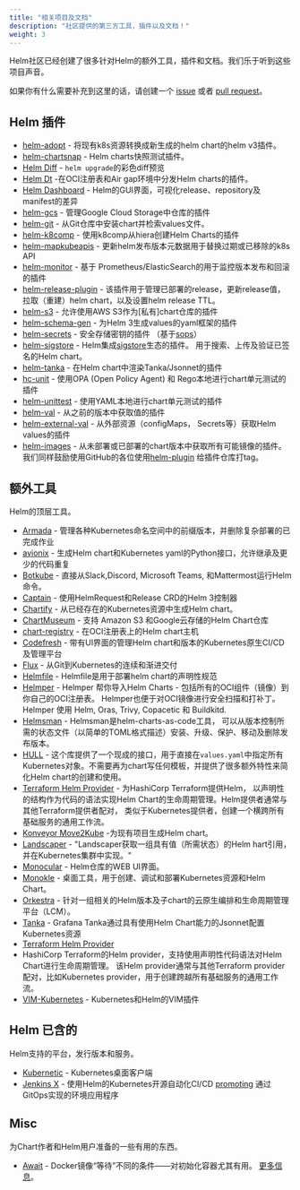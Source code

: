 ```yaml
---
title: "相关项目及文档"
description: "社区提供的第三方工具，插件以及文档！"
weight: 3
---
```


Helm社区已经创建了很多针对Helm的额外工具，插件和文档。我们乐于听到这些项目声音。

如果你有什么需要补充到这里的话，请创建一个 [issue](https://github.com/helm/helm-www/issues) 或者
[pull request](https://github.com/helm/helm-www/pulls)。

## Helm 插件

- [helm-adopt](https://github.com/HamzaZo/helm-adopt) - 将现有k8s资源转换成新生成的helm
chart的helm v3插件。
- [helm-chartsnap](https://github.com/jlandowner/helm-chartsnap) - Helm charts快照测试插件。
- [Helm Diff](https://github.com/databus23/helm-diff) - `helm upgrade`的彩色diff预览
- [Helm Dt](https://github.com/vmware-labs/distribution-tooling-for-helm) -在OCI注册表和Air gap环境中分发Helm charts的插件。
- [Helm Dashboard](https://github.com/komodorio/helm-dashboard) - Helm的GUI界面，可视化release、repository及manifest的差异
- [helm-gcs](https://github.com/hayorov/helm-gcs) - 管理Google Cloud Storage中仓库的插件
- [helm-git](https://github.com/aslafy-z/helm-git) - 从Git仓库中安装chart并检索values文件。
- [helm-k8comp](https://github.com/cststack/k8comp) - 使用k8comp从hiera创建Helm Charts的插件
- [helm-mapkubeapis](https://github.com/helm/helm-mapkubeapis) - 更新helm发布版本元数据用于替换过期或已移除的k8s API
- [helm-monitor](https://github.com/ContainerSolutions/helm-monitor) - 基于
  Prometheus/ElasticSearch的用于监控版本发布和回滚的插件
- [helm-release-plugin](https://github.com/JovianX/helm-release-plugin) - 该插件用于管理已部署的release，更新release值，拉取（重建）helm chart，以及设置helm release TTL。
- [helm-s3](https://github.com/hypnoglow/helm-s3) - 允许使用AWS S3作为[私有]chart仓库的插件
- [helm-schema-gen](https://github.com/karuppiah7890/helm-schema-gen) - 为Helm
  3生成values的yaml框架的插件
- [helm-secrets](https://github.com/jkroepke/helm-secrets) - 安全存储密钥的插件
  （基于[sops](https://github.com/mozilla/sops)）
- [helm-sigstore](https://github.com/sigstore/helm-sigstore) - Helm集成[sigstore](https://sigstore.dev/)生态的插件。
用于搜索、上传及验证已签名的Helm chart。
- [helm-tanka](https://github.com/Duologic/helm-tanka) - 在Helm chart中渲染Tanka/Jsonnet的插件
- [hc-unit](https://github.com/xchapter7x/hcunit) - 使用OPA (Open Policy Agent) 和 Rego本地进行chart单元测试的插件
- [helm-unittest](https://github.com/quintush/helm-unittest) - 使用YAML本地进行chart单元测试的插件
- [helm-val](https://github.com/HamzaZo/helm-val) - 从之前的版本中获取值的插件
- [helm-external-val](https://github.com/kuuji/helm-external-val) - 从外部资源（configMaps，
Secrets等）获取Helm values的插件
- [helm-images](https://github.com/nikhilsbhat/helm-images) - 从未部署或已部署的chart版本中获取所有可能镜像的插件。
我们同样鼓励使用GitHub的各位使用[helm-plugin](https://github.com/search?q=topic%3Ahelm-plugin&type=Repositories)
给插件仓库打tag。

## 额外工具

Helm的顶层工具。

- [Armada](https://airshipit.readthedocs.io/projects/armada/en/latest/) - 管理各种Kubernetes命名空间中的前缀版本，并删除复杂部署的已完成作业
- [avionix](https://github.com/zbrookle/avionix) - 生成Helm chart和Kubernetes yaml的Python接口，允许继承及更少的代码重复
- [Botkube](https://botkube.io) - 直接从Slack,Discord, Microsoft Teams, 和Mattermost运行Helm命令。
- [Captain](https://github.com/alauda/captain) - 使用HelmRequest和Release CRD的Helm 3控制器
- [Chartify](https://github.com/appscode/chartify) - 从已经存在的Kubernetes资源中生成Helm chart。
- [ChartMuseum](https://github.com/helm/chartmuseum) - 支持 Amazon S3 和Google云存储的Helm
Chart仓库
- [chart-registry](https://github.com/hangyan/chart-registry) - 在OCI注册表上的Helm chart主机
- [Codefresh](https://codefresh.io) - 带有UI界面的管理Helm chart和版本的Kubernetes原生CI/CD及管理平台
- [Flux](https://fluxcd.io/docs/components/helm/) -  从Git到Kubernetes的连续和渐进交付
- [Helmfile](https://github.com/helmfile/helmfile) - Helmfile是用于部署helm chart的声明性规范
- [Helmper](https://github.com/ChristofferNissen/helmper) - Helmper 帮你导入Helm Charts - 包括所有的OCI组件（镜像）到你自己的OCI注册表。
Helmper也便于对OCI镜像进行安全扫描和打补丁。Helmper 使用 Helm, Oras, Trivy, Copacetic 和 Buildkitd.
- [Helmsman](https://github.com/Praqma/helmsman) - Helmsman是helm-charts-as-code工具，
  可以从版本控制所需的状态文件（以简单的TOML格式描述）安装、升级、保护、移动及删除发布版本。
- [HULL](https://github.com/vidispine/hull) - 这个库提供了一个现成的接口，用于直接在`values.yaml`中指定所有Kubernetes对象。不需要再为chart写任何模板，并提供了很多额外特性来简化Helm chart的创建和使用。
- [Terraform Helm
  Provider](https://github.com/hashicorp/terraform-provider-helm) - 为HashiCorp Terraform提供Helm，
  以声明性的结构作为代码的语法实现Helm Chart的生命周期管理。Helm提供者通常与其他Terraform提供者配对，
  类似于Kubernetes提供者，创建一个横跨所有基础服务的通用工作流。
- [Konveyor Move2Kube](https://konveyor.io/move2kube/) -为现有项目生成Helm chart。
- [Landscaper](https://github.com/Eneco/landscaper/) - "Landscaper获取一组具有值（所需状态）的Helm
hart引用，并在Kubernetes集群中实现。"
- [Monocular](https://github.com/helm/monocular) - Helm仓库的WEB UI界面。
- [Monokle](https://monokle.io) - 桌面工具，用于创建、调试和部署Kubernetes资源和Helm Chart。
- [Orkestra](https://azure.github.io/orkestra/) - 针对一组相关的Helm版本及子chart的云原生编排和生命周期管理平台（LCM）。
- [Tanka](https://tanka.dev/helm) - Grafana Tanka通过具有使用Helm Chart能力的Jsonnet配置Kubernetes资源
- [Terraform Helm  Provider](https://github.com/hashicorp/terraform-provider-helm)
- HashiCorp Terraform的Helm provider，支持使用声明性代码语法对Helm Chart进行生命周期管理。
该Helm provider通常与其他Terraform provider配对，比如Kubernetes provider，用于创建跨越所有基础服务的通用工作流。
- [VIM-Kubernetes](https://github.com/andrewstuart/vim-kubernetes) - Kubernetes和Helm的VIM插件

## Helm 已含的

Helm支持的平台，发行版本和服务。

- [Kubernetic](https://kubernetic.com/) - Kubernetes桌面客户端
- [Jenkins X](https://jenkins-x.io/) - 使用Helm的Kubernetes开源自动化CI/CD
  [promoting](https://jenkins-x.io/docs/getting-started/promotion/) 通过GitOps实现的环境应用程序

## Misc

为Chart作者和Helm用户准备的一些有用的东西。

- [Await](https://github.com/saltside/await) - Docker镜像“等待”不同的条件——对初始化容器尤其有用。
  [更多信息](https://blog.slashdeploy.com/2017/02/16/introducing-await/)。
